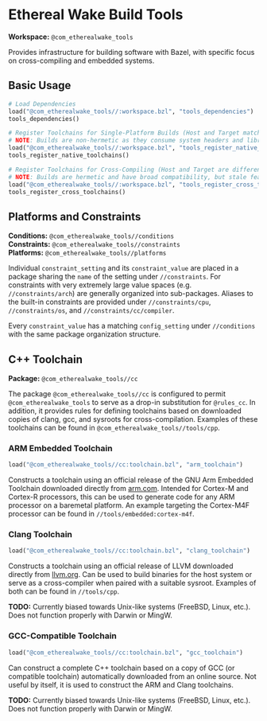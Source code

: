 # Ethereal Wake Build Tools

**Workspace:** `@com_etherealwake_tools`

Provides infrastructure for building software with Bazel, with specific focus
on cross-compiling and embedded systems.

## Basic Usage

```python
# Load Dependencies
load("@com_etherealwake_tools//:workspace.bzl", "tools_dependencies")
tools_dependencies()

# Register Toolchains for Single-Platform Builds (Host and Target match).
# NOTE: Builds are non-hermetic as they consume system headers and libraries.
load("@com_etherealwake_tools//:workspace.bzl", "tools_register_native_toolchains")
tools_register_native_toolchains()

# Register Toolchains for Cross-Compiling (Host and Target are different)
# NOTE: Builds are hermetic and have broad compatibility, but stale features.
load("@com_etherealwake_tools//:workspace.bzl", "tools_register_cross_toolchains")
tools_register_cross_toolchains()
```

## Platforms and Constraints

**Conditions:**  `@com_etherealwake_tools//conditions`<br>
**Constraints:** `@com_etherealwake_tools//constraints`<br>
**Platforms:**   `@com_etherealwake_tools//platforms`

Individual `constraint_setting` and its `constraint_value` are placed in a
package sharing the `name` of the setting under `//constraints`.
For constraints with very extremely large value spaces
(e.g. `//constraints/arch`) are generally organized into sub-packages.
Aliases to the built-in constraints are provided under `//constraints/cpu`,
`//constraints/os`, and `//constraints/cc/compiler`.

Every `constraint_value` has a matching `config_setting` under `//conditions`
with the same package organization structure.

## C++ Toolchain

**Package:** `@com_etherealwake_tools//cc`

The package `@com_etherealwake_tools//cc` is configured to permit
`@com_etherealwake_tools` to serve as a drop-in substitution for `@rules_cc`.
In addition, it provides rules for defining toolchains based on downloaded
copies of clang, gcc, and sysroots for cross-compilation.  Examples of these
toolchains can be found in `@com_etherealwake_tools//tools/cpp`.

### ARM Embedded Toolchain

```python
load("@com_etherealwake_tools//cc:toolchain.bzl", "arm_toolchain")
```

Constructs a toolchain using an official release of the GNU Arm Embedded
Toolchain downloaded directly from
[arm.com](https://developer.arm.com/tools-and-software/open-source-software/developer-tools/gnu-toolchain/gnu-rm/downloads).
Intended for Cortex-M and Cortex-R processors, this can be used to generate
code for any ARM processor on a baremetal platform.  An example targeting the
Cortex-M4F processor can be found in `//tools/embedded:cortex-m4f`.

### Clang Toolchain

```python
load("@com_etherealwake_tools//cc:toolchain.bzl", "clang_toolchain")
```

Constructs a toolchain using an official release of LLVM downloaded directly
from [llvm.org](http://releases.llvm.org/).  Can be used to build binaries for
the host system or serve as a cross-compiler when paired with a suitable
sysroot.  Examples of both can be found in `//tools/cpp`.

**TODO:** Currently biased towards Unix-like systems (FreeBSD, Linux, etc.).
Does not function properly with Darwin or MingW.

### GCC-Compatible Toolchain

```python
load("@com_etherealwake_tools//cc:toolchain.bzl", "gcc_toolchain")
```

Can construct a complete C++ toolchain based on a copy of GCC (or compatible
toolchain) automatically downloaded from an online source.  Not useful by
itself, it is used to construct the ARM and Clang toolchains.

**TODO:** Currently biased towards Unix-like systems (FreeBSD, Linux, etc.).
Does not function properly with Darwin or MingW.
